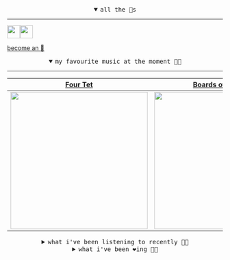 <details open>

<summary align="center"><samp>all the 🥚s</samp></summary>
<hr />

<a href="https://github.com/pvinis"><img src="https://avatars0.githubusercontent.com/u/100233?s=90&v=4" width="30" height="30" /><a href="https://github.com/maxPugh"><img src="https://avatars2.githubusercontent.com/u/46350013?s=90&u=52a601eaa2d272b35477d096fe782ebf0a8a1f68&v=4" width="30" height="30" />

<samp><a href="https://github.com/bitttttten/bitttttten/stargazers">become an 🥚</a></samp>

</details>

<details open>

<summary align="center"><samp>my favourite music at the moment 🎵🎶</samp></summary>
<hr />

<!-- toc -->

| [Four Tet](https://open.spotify.com/artist/7Eu1txygG6nJttLHbZdQOh)                                                                                               | [Boards of Canada](https://open.spotify.com/artist/2VAvhf61GgLYmC6C8anyX1)                                                                                       | [Oneohtrix Point Never](https://open.spotify.com/artist/2wPDbhaGXCqROrVmwDdCrK)                                                                                  | [Foxes In Fiction](https://open.spotify.com/artist/3GSt4ZSP1wEtdbcTTbwjpW)                                                                                       |
| ---------------------------------------------------------------------------------------------------------------------------------------------------------------- | ---------------------------------------------------------------------------------------------------------------------------------------------------------------- | ---------------------------------------------------------------------------------------------------------------------------------------------------------------- | ---------------------------------------------------------------------------------------------------------------------------------------------------------------- |
| [<img src="https://i.scdn.co/image/f96458025a0640bf1d3c8f764a42ec21d4db1eae" width="320" height="auto">](https://open.spotify.com/artist/7Eu1txygG6nJttLHbZdQOh) | [<img src="https://i.scdn.co/image/c0b33a8d211600d70dcda3077d6a582da34321b0" width="320" height="auto">](https://open.spotify.com/artist/2VAvhf61GgLYmC6C8anyX1) | [<img src="https://i.scdn.co/image/0513eb98de7ee505153e9175f79e3fb59457c9aa" width="320" height="auto">](https://open.spotify.com/artist/2wPDbhaGXCqROrVmwDdCrK) | [<img src="https://i.scdn.co/image/bf62ae0b2e31f68694ca44e8d0ef33e51714a4f8" width="320" height="auto">](https://open.spotify.com/artist/3GSt4ZSP1wEtdbcTTbwjpW) |

<!-- tocstop -->

</details>

<details>

<summary align="center"><samp>what i've been listening to recently 🎵🎶</samp></summary>
<hr />

<!-- toc -->

| [Be Good To Me<br />ESG](https://open.spotify.com/track/6XcamKcBLhmbWgUi70EWoH)                                                                                 | [Wading In Waist-High Water<br />Fleet Foxes](https://open.spotify.com/track/1u8PeiYinEIxqWGXcxSgrI)                                                            | [Innerspace<br />The Apples In Stereo, Robert …](https://open.spotify.com/track/2XTjamhOEI6Q11PSvnVtNQ)                                                         | [Paumalu<br />Mike Cooper](https://open.spotify.com/track/3XpunZJbu2FBChG6GaefaK)                                                                               |
| --------------------------------------------------------------------------------------------------------------------------------------------------------------- | --------------------------------------------------------------------------------------------------------------------------------------------------------------- | --------------------------------------------------------------------------------------------------------------------------------------------------------------- | --------------------------------------------------------------------------------------------------------------------------------------------------------------- |
| [<img src="https://i.scdn.co/image/47d480e88099aeb89ddd7ef56a547fd0b8662bac" width="320" height="auto">](https://open.spotify.com/track/6XcamKcBLhmbWgUi70EWoH) | [<img src="https://i.scdn.co/image/ebf515962abdb0a61c6bfeb26ceea6c629b9e756" width="320" height="auto">](https://open.spotify.com/track/1u8PeiYinEIxqWGXcxSgrI) | [<img src="https://i.scdn.co/image/b2fd0e8f56ca0e600170d418e48be6ff3df7e28c" width="320" height="auto">](https://open.spotify.com/track/2XTjamhOEI6Q11PSvnVtNQ) | [<img src="https://i.scdn.co/image/01c33a433cd9fc431c7a4836016e4bc8561a0bd5" width="320" height="auto">](https://open.spotify.com/track/3XpunZJbu2FBChG6GaefaK) |

<!-- tocstop -->

</details>

<details>

<summary align="center"><samp>what i've been ❤️ing 🎵🎶</samp></summary>
<hr />

<!-- toc -->

| [Studie<br />Teebs](https://open.spotify.com/album/19tj2J1Czpvnd1nNyPBGDU)                                                                                      | [Empty Beach<br />Coco](https://open.spotify.com/album/1xs4wtZq1tQb2i8E5ZFQJ4)                                                                                  | [Spectacle Of Ritual<br />Kali Malone](https://open.spotify.com/album/3uZXkg8c5Ibsvuz1ZSpeSD)                                                                   | [Two For C<br />Anenon](https://open.spotify.com/album/4vlcel28NGVoNdJfq4v8mK)                                                                                  |
| --------------------------------------------------------------------------------------------------------------------------------------------------------------- | --------------------------------------------------------------------------------------------------------------------------------------------------------------- | --------------------------------------------------------------------------------------------------------------------------------------------------------------- | --------------------------------------------------------------------------------------------------------------------------------------------------------------- |
| [<img src="https://i.scdn.co/image/ab67616d0000b273b609c027e5fd56708a020b74" width="320" height="auto">](https://open.spotify.com/album/19tj2J1Czpvnd1nNyPBGDU) | [<img src="https://i.scdn.co/image/ab67616d0000b2739c712a60e55fc6dbe1fb5d4c" width="320" height="auto">](https://open.spotify.com/album/1xs4wtZq1tQb2i8E5ZFQJ4) | [<img src="https://i.scdn.co/image/ab67616d0000b2738aab29ed5eb80a22f3c9b395" width="320" height="auto">](https://open.spotify.com/album/3uZXkg8c5Ibsvuz1ZSpeSD) | [<img src="https://i.scdn.co/image/ab67616d0000b273452e666a3b0433bba2d8b465" width="320" height="auto">](https://open.spotify.com/album/4vlcel28NGVoNdJfq4v8mK) |

<!-- tocstop -->

</details>
